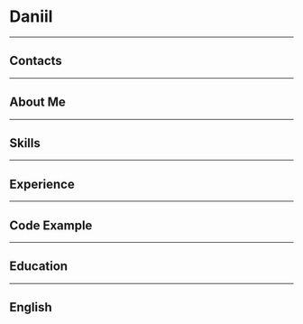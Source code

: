 # Daniil
___
## Contacts
___
## About Me
___
## Skills
___
## Experience
___
## Code Example
___
## Education
___
## English